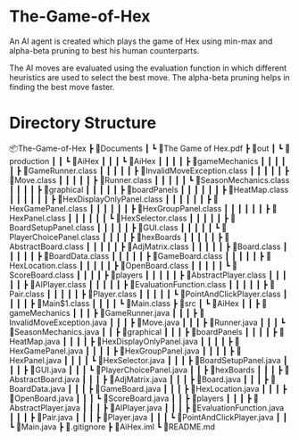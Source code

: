 # The-Game-of-Hex

An AI agent is created which plays the game of Hex using min-max and alpha-beta pruning to best his human counterparts.

The AI moves are evaluated using the evaluation function in which different heuristics are used to select the best move. The alpha-beta pruning helps in finding the best move faster.

# Directory Structure

📦The-Game-of-Hex
┣ 📂Documents
┃ ┗ 📜The Game of Hex.pdf
┣ 📂out
┃ ┗ 📂production
┃ ┃ ┗ 📂AiHex
┃ ┃ ┃ ┗ 📂AiHex
┃ ┃ ┃ ┃ ┣ 📂gameMechanics
┃ ┃ ┃ ┃ ┃ ┣ 📜GameRunner.class
┃ ┃ ┃ ┃ ┃ ┣ 📜InvalidMoveException.class
┃ ┃ ┃ ┃ ┃ ┣ 📜Move.class
┃ ┃ ┃ ┃ ┃ ┣ 📜Runner.class
┃ ┃ ┃ ┃ ┃ ┗ 📜SeasonMechanics.class
┃ ┃ ┃ ┃ ┣ 📂graphical
┃ ┃ ┃ ┃ ┃ ┣ 📂boardPanels
┃ ┃ ┃ ┃ ┃ ┃ ┣ 📜HeatMap.class
┃ ┃ ┃ ┃ ┃ ┃ ┣ 📜HexDisplayOnlyPanel.class
┃ ┃ ┃ ┃ ┃ ┃ ┣ 📜HexGamePanel.class
┃ ┃ ┃ ┃ ┃ ┃ ┣ 📜HexGroupPanel.class
┃ ┃ ┃ ┃ ┃ ┃ ┣ 📜HexPanel.class
┃ ┃ ┃ ┃ ┃ ┃ ┗ 📜HexSelector.class
┃ ┃ ┃ ┃ ┃ ┣ 📜BoardSetupPanel.class
┃ ┃ ┃ ┃ ┃ ┣ 📜GUI.class
┃ ┃ ┃ ┃ ┃ ┗ 📜PlayerChoicePanel.class
┃ ┃ ┃ ┃ ┣ 📂hexBoards
┃ ┃ ┃ ┃ ┃ ┣ 📜AbstractBoard.class
┃ ┃ ┃ ┃ ┃ ┣ 📜AdjMatrix.class
┃ ┃ ┃ ┃ ┃ ┣ 📜Board.class
┃ ┃ ┃ ┃ ┃ ┣ 📜BoardData.class
┃ ┃ ┃ ┃ ┃ ┣ 📜GameBoard.class
┃ ┃ ┃ ┃ ┃ ┣ 📜HexLocation.class
┃ ┃ ┃ ┃ ┃ ┣ 📜OpenBoard.class
┃ ┃ ┃ ┃ ┃ ┗ 📜ScoreBoard.class
┃ ┃ ┃ ┃ ┣ 📂players
┃ ┃ ┃ ┃ ┃ ┣ 📜AbstractPlayer.class
┃ ┃ ┃ ┃ ┃ ┣ 📜AIPlayer.class
┃ ┃ ┃ ┃ ┃ ┣ 📜EvaluationFunction.class
┃ ┃ ┃ ┃ ┃ ┣ 📜Pair.class
┃ ┃ ┃ ┃ ┃ ┣ 📜Player.class
┃ ┃ ┃ ┃ ┃ ┗ 📜PointAndClickPlayer.class
┃ ┃ ┃ ┃ ┣ 📜Main$1.class
┃ ┃ ┃ ┃ ┗ 📜Main.class
┣ 📂src
┃ ┗ 📂AiHex
┃ ┃ ┣ 📂gameMechanics
┃ ┃ ┃ ┣ 📜GameRunner.java
┃ ┃ ┃ ┣ 📜InvalidMoveException.java
┃ ┃ ┃ ┣ 📜Move.java
┃ ┃ ┃ ┣ 📜Runner.java
┃ ┃ ┃ ┗ 📜SeasonMechanics.java
┃ ┃ ┣ 📂graphical
┃ ┃ ┃ ┣ 📂boardPanels
┃ ┃ ┃ ┃ ┣ 📜HeatMap.java
┃ ┃ ┃ ┃ ┣ 📜HexDisplayOnlyPanel.java
┃ ┃ ┃ ┃ ┣ 📜HexGamePanel.java
┃ ┃ ┃ ┃ ┣ 📜HexGroupPanel.java
┃ ┃ ┃ ┃ ┣ 📜HexPanel.java
┃ ┃ ┃ ┃ ┗ 📜HexSelector.java
┃ ┃ ┃ ┣ 📜BoardSetupPanel.java
┃ ┃ ┃ ┣ 📜GUI.java
┃ ┃ ┃ ┗ 📜PlayerChoicePanel.java
┃ ┃ ┣ 📂hexBoards
┃ ┃ ┃ ┣ 📜AbstractBoard.java
┃ ┃ ┃ ┣ 📜AdjMatrix.java
┃ ┃ ┃ ┣ 📜Board.java
┃ ┃ ┃ ┣ 📜BoardData.java
┃ ┃ ┃ ┣ 📜GameBoard.java
┃ ┃ ┃ ┣ 📜HexLocation.java
┃ ┃ ┃ ┣ 📜OpenBoard.java
┃ ┃ ┃ ┗ 📜ScoreBoard.java
┃ ┃ ┣ 📂players
┃ ┃ ┃ ┣ 📜AbstractPlayer.java
┃ ┃ ┃ ┣ 📜AIPlayer.java
┃ ┃ ┃ ┣ 📜EvaluationFunction.java
┃ ┃ ┃ ┣ 📜Pair.java
┃ ┃ ┃ ┣ 📜Player.java
┃ ┃ ┃ ┗ 📜PointAndClickPlayer.java
┃ ┃ ┗ 📜Main.java
┣ 📜.gitignore
┣ 📜AiHex.iml
┗ 📜README.md
